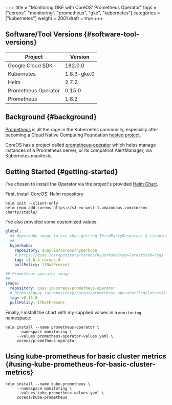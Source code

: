 +++
title = "Monitoring GKE with CoreOS' Prometheus Operator"
tags = ["coreos", "monitoring", "prometheus", "gke", "kubernetes"]
categories = ["kubernetes"]
weight = 2001
draft = true
+++

## Software/Tool Versions {#software-tool-versions}

| Project             | Version     |
|---------------------|-------------|
| Google Cloud SDK    | 182.0.0     |
| Kubernetes          | 1.8.3-gke.0 |
| Helm                | 2.7.2       |
| Prometheus Operator | 0.15.0      |
| Prometheus          | 1.8.2       |


## Background {#background}

[Prometheus](https://prometheus.io/) is all the rage in the Kubernetes community, especially after
becoming a Cloud Native Computing Foundation [hosted project](https://www.cncf.io/projects/).

CoreOS has a project called [prometheus-operator](https://github.com/coreos/prometheus-operator) which helps manage instances
of a Prometheus server, or its compatriot AlertManager, via Kubernetes manifests.


## Getting Started {#getting-started}

I've chosen to install the Operator via the project's provided [Helm Chart](https://github.com/coreos/prometheus-operator/tree/v0.15.0/helm/prometheus-operator).

First, install CoreOS' Helm repository

```shell-script
helm init --client-only
helm repo add coreos https://s3-eu-west-1.amazonaws.com/coreos-charts/stable/
```

I've also provided some customized values:

```yaml
global:
  ## Hyperkube image to use when getting ThirdPartyResources & cleaning up
  ##
  hyperkube:
    repository: quay.io/coreos/hyperkube
    # https://quay.io/repository/coreos/hyperkube?tag=latest&tab=tags
    tag: v1.8.4_coreos.0
    pullPolicy: IfNotPresent

## Prometheus-operator image
##
image:
  repository: quay.io/coreos/prometheus-operator
  # https://quay.io/repository/coreos/prometheus-operator?tag=latest&tab=tags
  tag: v0.15.0
  pullPolicy: IfNotPresent
```

Finally, I install the chart with my supplied values in a `monitoring` namespace:

```shell-script
helm install --name prometheus-operator \
     --namespace monitoring \
     --values prometheus-operator-values.yaml \
     coreos/prometheus-operator
```


## Using kube-prometheus for basic cluster metrics {#using-kube-prometheus-for-basic-cluster-metrics}

```shell-script
helm install --name kube-prometheus \
     --namespace monitoring \
     --values kube-prometheus-values.yaml \
     coreos/kube-prometheus
```
